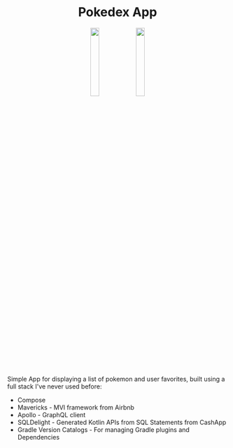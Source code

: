 <h1 align="center">Pokedex App</h1>

<p align="middle">
  <img src="https://user-images.githubusercontent.com/9878534/185277883-73cd7530-2f93-479c-8d30-629b7767ac52.png" width="20%">
  <img src="https://user-images.githubusercontent.com/9878534/185277905-4fc95945-7709-4ba3-a35d-0207f383211a.png" width="20%">
</p>


Simple App for displaying a list of pokemon and user favorites, built using a full stack I've never used before:

* Compose
* Mavericks - MVI framework from Airbnb
* Apollo - GraphQL client
* SQLDelight - Generated Kotlin APIs from SQL Statements from CashApp
* Gradle Version Catalogs - For managing Gradle plugins and Dependencies
